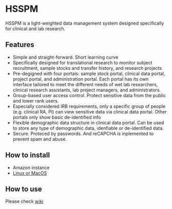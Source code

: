 # HSSPM

HSSPM is a light-weighted data management system designed specifically for clinical and lab research.

## Features
* Simple and straight-forward. Short learning curve
* Specifically designed for translational research to monitor subject recruitment, sample stocks and transfer history, and research projects
* Pre-degigned with four portals: sample stock portal, clinical data portal, project portal, and administration portal. Each portal has its own interface tailored to meet the different needs of wet lab researchers, clinical research assistants, lab project managers, and administrators.
* Group-based user access control. Protect sensitive data from the public and lower rank users.
* Especially considered IRB requirements, only a specific group of people (e.g. clinical RA, PI) can view sensitive data via clinical data portal.  Other portals only show basic de-identified info
* Flexible demographic data structure in clinical data portal. Can be used to store any type of demographic data, idenfiable or de-identified data.
* Secure. Proteced by passwords. And reCAPCHA is inplemented to prevent spam and abuse.

## How to install
* Amazon instance
* [Linux or MacOS](https://github.com/KunYang99/HSSPM/wiki/Install-on-Linux-or-Mac)

## How to use
Please check [wiki](https://github.com/KunYang99/HSSPM/wiki)
